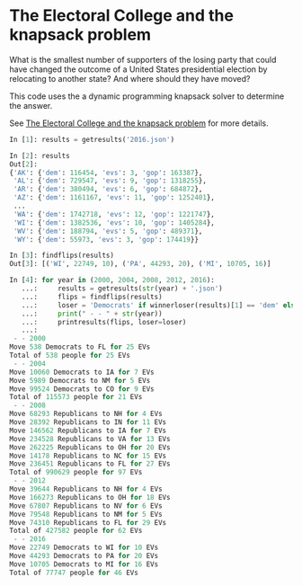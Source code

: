 # The Electoral College and the knapsack problem

What is the smallest number of supporters of the losing party that could have
changed the outcome of a United States presidential election by relocating to
another state? And where should they have moved?

This code uses the a dynamic programming knapsack solver to determine the
answer.

See [The Electoral College and the knapsack
problem](http://mike.place/2017/ecknapsack/) for more details.

```python
In [1]: results = getresults('2016.json')

In [2]: results
Out[2]:
{'AK': {'dem': 116454, 'evs': 3, 'gop': 163387},
 'AL': {'dem': 729547, 'evs': 9, 'gop': 1318255},
 'AR': {'dem': 380494, 'evs': 6, 'gop': 684872},
 'AZ': {'dem': 1161167, 'evs': 11, 'gop': 1252401},
 ...
 'WA': {'dem': 1742718, 'evs': 12, 'gop': 1221747},
 'WI': {'dem': 1382536, 'evs': 10, 'gop': 1405284},
 'WV': {'dem': 188794, 'evs': 5, 'gop': 489371},
 'WY': {'dem': 55973, 'evs': 3, 'gop': 174419}}

In [3]: findflips(results)
Out[3]: [('WI', 22749, 10), ('PA', 44293, 20), ('MI', 10705, 16)]

In [4]: for year in (2000, 2004, 2008, 2012, 2016):
   ...:     results = getresults(str(year) + '.json')
   ...:     flips = findflips(results)
   ...:     loser = 'Democrats' if winnerloser(results)[1] == 'dem' else 'Republicans'
   ...:     print(" - - " + str(year))
   ...:     printresults(flips, loser=loser)
   ...:
 - - 2000
Move 538 Democrats to FL for 25 EVs
Total of 538 people for 25 EVs
 - - 2004
Move 10060 Democrats to IA for 7 EVs
Move 5989 Democrats to NM for 5 EVs
Move 99524 Democrats to CO for 9 EVs
Total of 115573 people for 21 EVs
 - - 2008
Move 68293 Republicans to NH for 4 EVs
Move 28392 Republicans to IN for 11 EVs
Move 146562 Republicans to IA for 7 EVs
Move 234528 Republicans to VA for 13 EVs
Move 262225 Republicans to OH for 20 EVs
Move 14178 Republicans to NC for 15 EVs
Move 236451 Republicans to FL for 27 EVs
Total of 990629 people for 97 EVs
 - - 2012
Move 39644 Republicans to NH for 4 EVs
Move 166273 Republicans to OH for 18 EVs
Move 67807 Republicans to NV for 6 EVs
Move 79548 Republicans to NM for 5 EVs
Move 74310 Republicans to FL for 29 EVs
Total of 427582 people for 62 EVs
 - - 2016
Move 22749 Democrats to WI for 10 EVs
Move 44293 Democrats to PA for 20 EVs
Move 10705 Democrats to MI for 16 EVs
Total of 77747 people for 46 EVs
```
